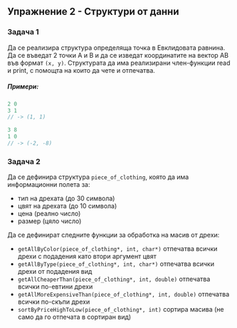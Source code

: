 ## Упражнение 2 - Структури от данни

### Задача 1

Да се реализира структура определяща точка в Eвклидовата равнина. Да се въведат 2 точки A и B и да се изведат координатите на вектор АB във формат ```(x, y)```. Структурата да има реализирани член-функции read и print, с помощта на които да чете и отпечатва.

##### Примери:
```c++
2 0
3 1
// -> (1, 1)

3 8
1 0
// -> (-2, -8)
```
### Задача 2

Да се дефинира структура ```piece_of_clothing```, която да има информационни полета за:
* тип на дрехата (до 30 символа)
* цвят на дрехата (до 10 символа)
* цена (реално число)
* размер (цяло число)

Да се дефинират следните функции за обработка на масив от дрехи:
* ```getAllByColor(piece_of_clothing*, int, char*)``` отпечатва всички дрехи с подадения като втори аргумент цвят
* ```getAllByType(piece_of_clothing*, int, char*)``` отпечатва всички дрехи от подадения вид
* ```getAllCheaperThan(piece_of_clothing*, int, double)``` отпечатва всички по-евтини дрехи
* ```getAllMoreExpensiveThan(piece_of_clothing*, int, double)``` oтпечатва всички по-скъпи дрехи
* ```sortByPriceHighToLow(piece_of_clothing*, int)``` сортира масива (не само да го отпечата в сортиран вид)

